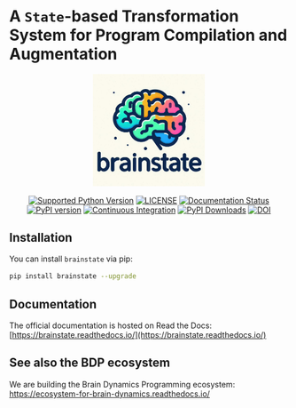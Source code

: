 
# A ``State``-based Transformation System for Program Compilation and Augmentation



<p align="center">
  	<img alt="Header image of brainstate." src="https://github.com/chaobrain/brainstate/blob/main/docs/_static/brainstate.png" width=40%>
</p> 



<p align="center">
	<a href="https://pypi.org/project/brainstate/"><img alt="Supported Python Version" src="https://img.shields.io/pypi/pyversions/brainstate"></a>
	<a href="https://github.com/chaobrain/brainstate/blob/main/LICENSE"><img alt="LICENSE" src="https://img.shields.io/badge/License-Apache%202.0-blue.svg"></a>
  	<a href='https://brainstate.readthedocs.io/en/latest/?badge=latest'>
        <img src='https://readthedocs.org/projects/brainstate/badge/?version=latest' alt='Documentation Status' />
    </a>
    <a href="https://badge.fury.io/py/brainstate"><img alt="PyPI version" src="https://badge.fury.io/py/brainstate.svg"></a>
    <a href="https://github.com/chaobrain/brainstate/actions/workflows/CI.yml"><img alt="Continuous Integration" src="https://github.com/chaobrain/brainstate/actions/workflows/CI.yml/badge.svg"></a>
    <a href="https://pepy.tech/projects/brainstate"><img src="https://static.pepy.tech/badge/brainstate" alt="PyPI Downloads"></a>
    <a href="https://doi.org/10.5281/zenodo.14970015"><img src="https://zenodo.org/badge/811300394.svg" alt="DOI"></a>
</p>


## Installation

You can install ``brainstate`` via pip:

```bash
pip install brainstate --upgrade
```



## Documentation

The official documentation is hosted on Read the Docs: [https://brainstate.readthedocs.io/](https://brainstate.readthedocs.io/)



## See also the BDP ecosystem

We are building the Brain Dynamics Programming ecosystem: https://ecosystem-for-brain-dynamics.readthedocs.io/



